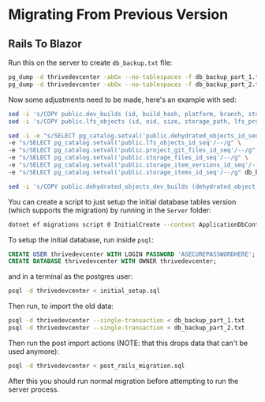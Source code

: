 Migrating From Previous Version
===============================

Rails To Blazor
---------------

Run this on the server to create `db_backup.txt` file:

```sh
pg_dump -d thrivedevcenter -abOx --no-tablespaces -f db_backup_part_1.txt -T "debug_symbols*" -T "reports*" -T "hyperstack*" -T "ar_*" -T "sessions*" -T "schema*" -T "dehydrated_objects_dev_builds"
pg_dump -d thrivedevcenter -abOx --no-tablespaces -f db_backup_part_2.txt -t "dehydrated_objects_dev_builds"
```

Now some adjustments need to be made, here's an example with sed:
```sh
sed -i 's/COPY public.dev_builds (id, build_hash, platform, branch, storage_item_id, verified, anonymous, description, score, downloads, important, keep, pr_url, pr_fetched, created_at, updated_at, build_zip_hash, build_of_the_day, user_id)/COPY public.dev_builds (id, build_hash, platform, branch, storage_item_id, verified, anonymous, description, score, downloads, important, keep, pr_url, pr_fetched, created_at, updated_at, build_zip_hash, build_of_the_day, verified_by_id)/g' db_backup_part_1.txt
sed -i 's/COPY public.lfs_objects (id, oid, size, storage_path, lfs_project_id, created_at, updated_at)/COPY public.lfs_objects (id, lfs_oid, size, storage_path, lfs_project_id, created_at, updated_at)/g' db_backup_part_1.txt

sed -i -e "s/SELECT pg_catalog.setval('public.dehydrated_objects_id_seq'/--/g" \
-e "s/SELECT pg_catalog.setval('public.lfs_objects_id_seq'/--/g" \
-e "s/SELECT pg_catalog.setval('public.project_git_files_id_seq'/--/g" \
-e "s/SELECT pg_catalog.setval('public.storage_files_id_seq'/--/g" \
-e "s/SELECT pg_catalog.setval('public.storage_item_versions_id_seq'/--/g" \
-e "s/SELECT pg_catalog.setval('public.storage_items_id_seq'/--/g" db_backup_part_1.txt

sed -i 's/COPY public.dehydrated_objects_dev_builds (dehydrated_object_id, dev_build_id)/COPY public.dehydrated_objects_dev_builds (dehydrated_objects_id, dev_builds_id)/g' db_backup_part_2.txt
```


You can create a script to just setup the initial database tables
version (which supports the migration) by running in the `Server`
folder:
```sh
dotnet ef migrations script 0 InitialCreate --context ApplicationDbContext -o initial_setup.sql
```

To setup the initial database, run inside `psql`:
```sql
CREATE USER thrivedevcenter WITH LOGIN PASSWORD 'ASECUREPASSWORDHERE';
CREATE DATABASE thrivedevcenter WITH OWNER thrivedevcenter;
```

and in a terminal as the postgres user:
```sh
psql -d thrivedevcenter < initial_setup.sql
```


Then run, to import the old data:

```sh
psql -d thrivedevcenter --single-transaction < db_backup_part_1.txt
psql -d thrivedevcenter --single-transaction < db_backup_part_2.txt
```


Then run the post import actions (NOTE: that this drops data that
can't be used anymore):
```sh
psql -d thrivedevcenter < post_rails_migration.sql
```

After this you should run normal migration before attempting to run the server process.
